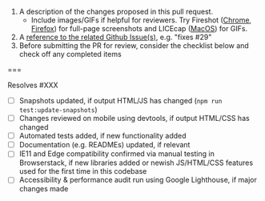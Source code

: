 1. A description of the changes proposed in this pull request. 
     * Include images/GIFs if helpful for reviewers. Try Fireshot ([Chrome](https://chrome.google.com/webstore/detail/take-webpage-screenshots/mcbpblocgmgfnpjjppndjkmgjaogfceg?hl=en), [Firefox](https://addons.mozilla.org/en-US/firefox/addon/fireshot/)) for full-page screenshots and LICEcap ([MacOS](https://www.cockos.com/licecap/)) for GIFs.
2. A [reference to the related Github Issue(s)](https://help.github.com/en/github/managing-your-work-on-github/linking-a-pull-request-to-an-issue), e.g. "fixes #29"
3. Before submitting the PR for review, consider the checklist below and check off any completed items

===

Resolves #XXX

- [ ] Snapshots updated, if output HTML/JS has changed (`npm run test:update-snapshots`)
- [ ] Changes reviewed on mobile using devtools, if output HTML/CSS has changed
- [ ] Automated tests added, if new functionality added
- [ ] Documentation (e.g. READMEs) updated, if relevant
- [ ] IE11 and Edge compatibility confirmed via manual testing in Browserstack, if new libraries added or newish JS/HTML/CSS features used for the first time in this codebase
- [ ] Accessibility & performance audit run using Google Lighthouse, if major changes made
